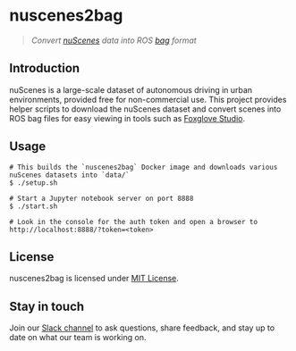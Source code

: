 # nuscenes2bag

> _Convert [nuScenes](https://www.nuscenes.org/) data into ROS [bag](http://wiki.ros.org/rosbag) format_

## Introduction

nuScenes is a large-scale dataset of autonomous driving in urban environments, provided free for non-commercial use. This project provides helper scripts to download the nuScenes dataset and convert scenes into ROS bag files for easy viewing in tools such as [Foxglove Studio](https://foxglove.dev/).

## Usage

    # This builds the `nuscenes2bag` Docker image and downloads various nuScenes datasets into `data/`
    $ ./setup.sh

    # Start a Jupyter notebook server on port 8888
    $ ./start.sh

    # Look in the console for the auth token and open a browser to http://localhost:8888/?token=<token>

## License

nuscenes2bag is licensed under [MIT License](https://opensource.org/licenses/MIT).

## Stay in touch

Join our [Slack channel](https://foxglove.dev/join-slack) to ask questions, share feedback, and stay up to date on what our team is working on.
